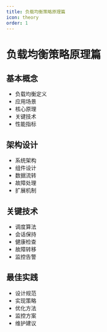 ```yaml
---
title: 负载均衡策略原理篇
icon: theory
order: 1
---
```


# 负载均衡策略原理篇

## 基本概念
- 负载均衡定义
- 应用场景
- 核心原理
- 关键技术
- 性能指标

## 架构设计
- 系统架构
- 组件设计
- 数据流转
- 故障处理
- 扩展机制

## 关键技术
- 调度算法
- 会话保持
- 健康检查
- 故障转移
- 监控告警

## 最佳实践
- 设计规范
- 实现策略
- 优化方法
- 监控方案
- 维护建议

